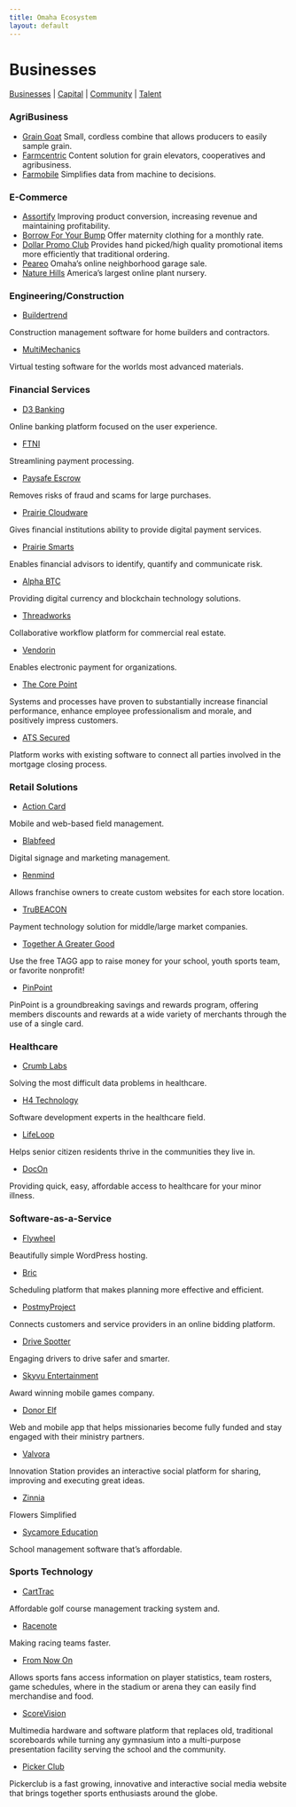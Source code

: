 ```yaml
---
title: Omaha Ecosystem
layout: default
---
```

# Businesses

[Businesses](/) | [Capital](/capital) | [Community](/community) | [Talent](/talent)

### AgriBusiness
 * [Grain Goat](http://www.graingoat.com/)
 Small, cordless combine that allows producers to easily sample grain.
 * [Farmcentric](http://farmcentric.com/)
 Content solution for grain elevators, cooperatives and agribusiness.
 * [Farmobile](https://www.farmobile.com/)
 Simplifies data from machine to decisions.


### E-Commerce
 * [Assortify](http://www.assortify.com/)
 Improving product conversion, increasing revenue and maintaining profitability.
 * [Borrow For Your Bump](http://www.borrowforyourbump.com/)
 Offer maternity clothing for a monthly rate.
 * [Dollar Promo Club](http://www.dollarpromoclub.com/)
 Provides hand picked/high quality promotional items more efficiently that traditional ordering.
 * [Peareo](https://www.peareo.com/)
 Omaha’s online neighborhood garage sale.
 * [Nature Hills](http://www.naturehills.com/)
 America’s largest online plant nursery.


### Engineering/Construction

 * [Buildertrend](https://www.buildertrend.com/)

Construction management software for home builders and contractors.

 * [MultiMechanics](http://multimechanics.com/)

Virtual testing software for the worlds most advanced materials.


### Financial Services

 * [D3 Banking](http://www.d3banking.com/)

Online banking platform focused on the user experience.

 * [FTNI](http://www.ftni.com/)

Streamlining payment processing.

 * [Paysafe Escrow](https://paysafeescrow.com/)

Removes risks of fraud and scams for large purchases.

 * [Prairie Cloudware](http://www.prairiecloudware.com/)

Gives financial institutions ability to provide digital payment services.

 * [Prairie Smarts](http://www.prairiesmarts.com/)

Enables financial advisors to identify, quantify and communicate risk.

 * [Alpha BTC](https://www.facebook.com/alphabtc/)

Providing digital currency and blockchain technology solutions.

 * [Threadworks](http://www.thread.works/)

Collaborative workflow platform for commercial real estate.

 * [Vendorin](https://www.vendorin.com/)

Enables electronic payment for organizations.

 * [The Core Point](http://www.bank-ps.com/)

Systems and processes have proven to substantially increase financial performance, enhance employee professionalism and morale, and positively impress customers.

 * [ATS Secured](https://www.atssecured.com/)

Platform works with existing software to connect all parties involved in the mortgage closing process.


### Retail Solutions

 * [Action Card](http://actioncardapp.com/)

Mobile and web-based field management.

 * [Blabfeed](http://www.blabfeed.com/)

Digital signage and marketing management.

 * [Renmind](http://renmind.com/)

Allows franchise owners to create custom websites for each store location.

 * [TruBEACON](http://trubeacon.com/)

Payment technology solution for middle/large market companies.

 * [Together A Greater Good](http://www.togetheragreatergood.com/)

Use the free TAGG app to raise money for your school, youth sports team, or favorite nonprofit!

 * [PinPoint](http://www.pinpointrewards.com/index.cfm)

PinPoint is a groundbreaking savings and rewards program, offering members discounts and rewards at a wide variety of merchants through the use of a single card.


### Healthcare

 * [Crumb Labs](http://www.crumb.co/)

Solving the most difficult data problems in healthcare.

 * [H4 Technology](http://h4-technology.com/)

Software development experts in the healthcare field.

 * [LifeLoop](http://www.ourlifeloop.com/)

Helps senior citizen residents thrive in the communities they live in.

 * [DocOn](http://www.mydocon.com/)

Providing quick, easy, affordable access to healthcare for your minor illness.


### Software-as-a-Service

 * [Flywheel](https://getflywheel.com/)

Beautifully simple WordPress hosting.

 * [Bric](http://getbric.com/)

Scheduling platform that makes planning more effective and efficient.

 * [PostmyProject](https://www.postmyproject.com/)

Connects customers and service providers in an online bidding platform.

 * [Drive Spotter](http://drivespotter.com/)

Engaging drivers to drive safer and smarter.

 * [Skyvu Entertainment](http://www.skyvu.net/)

Award winning mobile games company.

 * [Donor Elf](http://www.donorelf.com/)

Web and mobile app that helps missionaries become fully funded and stay engaged with their ministry partners.

 * [Valvora](https://www.valvora.com/products/innovation-station/index.html)

Innovation Station provides an interactive social platform for sharing, improving and executing great ideas.

 * [Zinnia](http://www.gozinnia.com/)

Flowers Simplified

 * [Sycamore Education](http://159.203.95.86/)

School management software that’s affordable.


### Sports Technology

 * [CartTrac](http://www.carttrac.com/)

Affordable golf course management tracking system and.

 * [Racenote](http://racenote.com/)

Making racing teams faster.

 * [From Now On](http://from-now-on.com/#home)

Allows sports fans access information on player statistics, team rosters, game schedules, where in the stadium or arena they can easily find merchandise and food.

 * [ScoreVision](http://www.scorevision.com/)

Multimedia hardware and software platform that replaces old, traditional scoreboards while turning any gymnasium into a multi-purpose presentation facility serving the school and the community.

 * [Picker Club](http://www.pickerclub.com/)

Pickerclub is a fast growing, innovative and interactive social media website that brings together sports enthusiasts around the globe.
